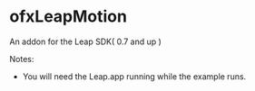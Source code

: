 ofxLeapMotion
=============

An addon for the Leap SDK( 0.7 and up )


Notes:
- You will need the Leap.app running while the example runs.
